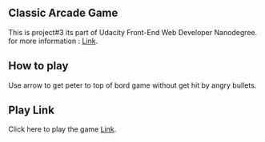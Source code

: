 ## Classic Arcade Game

This is project#3 its part of Udacity Front-End Web Developer Nanodegree.
for more information : [Link](https://sa.udacity.com/course/front-end-web-developer-nanodegree--nd001).


## How to play 
Use arrow to get peter to top of bord game without get hit by angry bullets.


## Play Link 
Click here to play the game [Link](https://htmlpreview.github.io/?https://github.com/YASSEROVIC/Udacity-FEND/blob/master/Arcade%20Game/index.html). 